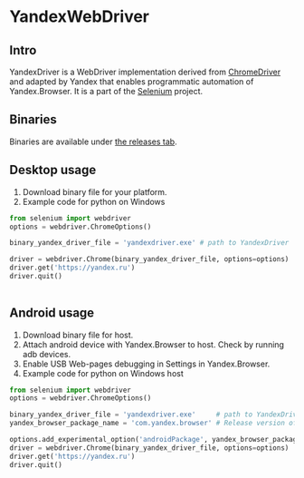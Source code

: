# YandexWebDriver

## Intro

YandexDriver is a WebDriver implementation derived from [ChromeDriver](https://developer.chrome.com/docs/chromedriver/get-started) and adapted by Yandex that enables programmatic automation of Yandex.Browser. It is a part of the [Selenium](http://code.google.com/p/selenium) project.

## Binaries

Binaries are available under [the releases tab](https://github.com/yandex/YandexDriver/releases).

## Desktop usage
1. Download binary file for your platform.
2. Example code for python on Windows
```python
from selenium import webdriver
options = webdriver.ChromeOptions()

binary_yandex_driver_file = 'yandexdriver.exe' # path to YandexDriver

driver = webdriver.Chrome(binary_yandex_driver_file, options=options)
driver.get('https://yandex.ru')
driver.quit()
    
```



## Android usage
1. Download binary file for host.
2. Attach android device with Yandex.Browser to host. Check by running adb devices.
3. Enable USB Web-pages debugging in Settings in Yandex.Browser.
4. Example code for python on Windows host
```python
from selenium import webdriver
options = webdriver.ChromeOptions()

binary_yandex_driver_file = 'yandexdriver.exe'     # path to YandexDriver
yandex_browser_package_name = 'com.yandex.browser' # Release version of Yandex.Browser

options.add_experimental_option('androidPackage', yandex_browser_package_name)
driver = webdriver.Chrome(binary_yandex_driver_file, options=options)
driver.get('https://yandex.ru')
driver.quit()
    
```
  
